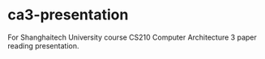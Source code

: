 # ca3-presentation
For Shanghaitech University course CS210 Computer Architecture 3 paper reading presentation.
